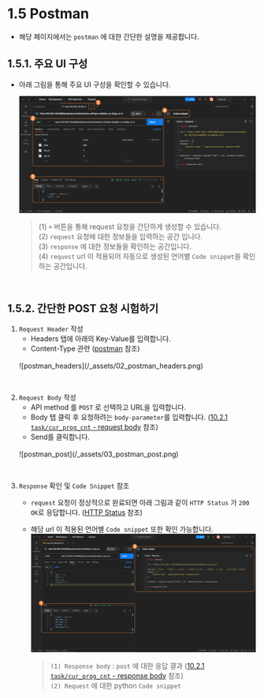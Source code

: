 ﻿# 1.5 Postman

- 해당 페이지에서는 `postman` 에 대한 간단한 설명을 제공합니다.

## 1.5.1. 주요 UI 구성

- 아래 그림을 통해 주요 UI 구성을 확인할 수 있습니다.

	![postman_description](../_assets/01_postman_desc.png)

	<blockquote>

	(1) `+` 버튼을 통해 request 요청을 간단하게 생성할 수 있습니다. </br>
	(2) `request` 요청에 대한 정보들을 입력하는 공간 입니다. </br>
	(3) `response` 에 대한 정보들을 확인하는 공간입니다. </br>
	(4) `request` url 이 적용되어 자동으로 생성된 언어별 `Code snippet`을 확인하는 공간입니다. </br>

	</blockquote>

<br>

## 1.5.2. 간단한 POST 요청 시험하기

1. `Request Header` 작성 
	- Headers 탭에 아래의 Key-Value를 입력합니다.
  	- Content-Type 관련 ([postman](https://blog.postman.com/what-are-http-headers/#Content-type) 참조)
	<br>
	![postman_headers](/_assets/02_postman_headers.png)

<br>

2. `Request Body` 작성 
	- API method 를 `POST` 로 선택하고 URL을 입력합니다.
	- Body 탭 클릭 후 요청하려는 `body-parameter`를 입력합니다. ([10.2.1 `task/cur_prog_cnt` - request body](/10-context/2-post/1-task-cur_prog_cnt.md#request-body) 참조)
	- Send를 클릭합니다.
	<br>
	![postman_post](/_assets/03_postman_post.png)

<br>

3. `Response` 확인 및 `Code Snippet` 참조
	- `request` 요청이 정상적으로 완료되면 아래 그림과 같이 `HTTP Status` 가 `200 OK`로 응답합니다. ([HTTP Status](https://developer.mozilla.org/en-US/docs/Web/HTTP/Status) 참조)
	- 해당 url 이 적용된 언어별 `Code snippet` 또한 확인 가능합니다.
	![postman_post_result](/_assets/04_postman_post_result_check.png)

		<blockquote>

		`(1) Response body` : `post` 에 대한 응답 결과 ([10.2.1 `task/cur_prog_cnt` - response body](/10-context/2-post/1-task-cur_prog_cnt.md#response-body) 참조) </br>
		`(2) Request` 에 대한 python `Code snippet`

		</blockquote>